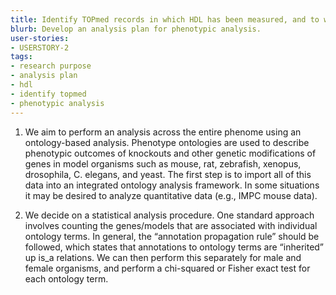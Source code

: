 ```yaml
---
title: Identify TOPmed records in which HDL has been measured, and to which the user has access for a given research purpose.
blurb: Develop an analysis plan for phenotypic analysis.
user-stories:
- USERSTORY-2
tags:
- research purpose
- analysis plan
- hdl
- identify topmed
- phenotypic analysis
---
```

1. We aim to perform an analysis across the entire phenome using an
ontology-based analysis. Phenotype ontologies are used to describe
phenotypic outcomes of knockouts and other genetic modifications of
genes in model organisms such as mouse, rat, zebrafish, xenopus,
drosophila, C. elegans, and yeast. The first step is to import all of
this data into an integrated ontology analysis framework. In some
situations it may be desired to analyze quantitative data (e.g., IMPC
mouse data).

1. We decide on a statistical analysis procedure. One standard
approach involves counting the genes/models that are associated with
individual ontology terms. In general, the “annotation propagation
rule” should be followed, which states that annotations to ontology
terms are “inherited” up is_a relations. We can then perform this
separately for male and female organisms, and perform a chi-squared or
Fisher exact test for each ontology term.